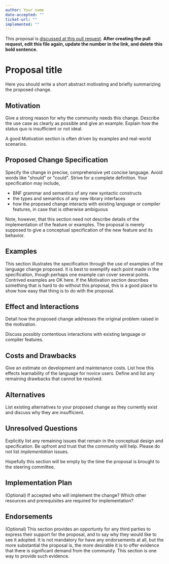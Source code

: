 ```yaml
---
author: Your name
date-accepted: ""
ticket-url: ""
implemented: ""
---
```


This proposal is [discussed at this pull request](https://github.com/haskell-core/core-libraries-proposals/pull/0>).
**After creating the pull request, edit this file again, update the number in
the link, and delete this bold sentence.**

# Proposal title

Here you should write a short abstract motivating and briefly summarizing the
proposed change.


## Motivation

Give a strong reason for why the community needs this change. Describe the use
case as clearly as possible and give an example. Explain how the status quo is
insufficient or not ideal.

A good Motivation section is often driven by examples and real-world scenarios.


## Proposed Change Specification

Specify the change in precise, comprehensive yet concise language. Avoid words
like "should" or "could". Strive for a complete definition. Your specification
may include,

* BNF grammar and semantics of any new syntactic constructs
* the types and semantics of any new library interfaces
* how the proposed change interacts with existing language or compiler
  features, in case that is otherwise ambiguous

Note, however, that this section need not describe details of the
implementation of the feature or examples. The proposal is merely supposed to
give a conceptual specification of the new feature and its behavior.

## Examples

This section illustrates the specification through the use of examples of the
language change proposed. It is best to exemplify each point made in the
specification, though perhaps one example can cover several points. Contrived
examples are OK here. If the Motivation section describes something that is
hard to do without this proposal, this is a good place to show how easy that
thing is to do with the proposal.

## Effect and Interactions

Detail how the proposed change addresses the original problem raised in the
motivation.

Discuss possibly contentious interactions with existing language or compiler
features.


## Costs and Drawbacks

Give an estimate on development and maintenance costs. List how this effects
learnability of the language for novice users. Define and list any remaining
drawbacks that cannot be resolved.


## Alternatives

List existing alternatives to your proposed change as they currently exist and
discuss why they are insufficient.


## Unresolved Questions

Explicitly list any remaining issues that remain in the conceptual design and
specification. Be upfront and trust that the community will help. Please do
not list *implementation* issues.

Hopefully this section will be empty by the time the proposal is brought to
the steering committee.


## Implementation Plan

(Optional) If accepted who will implement the change? Which other resources
and prerequisites are required for implementation?

## Endorsements

(Optional) This section provides an opportunty for any third parties to express their
support for the proposal, and to say why they would like to see it adopted.
It is not mandatory for have any endorsements at all, but the more substantial
the proposal is, the more desirable it is to offer evidence that there is
significant demand from the community.  This section is one way to provide
such evidence.

